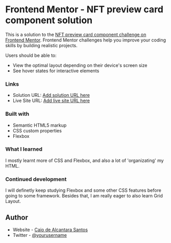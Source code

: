 # Frontend Mentor - NFT preview card component solution

This is a solution to the [NFT preview card component challenge on Frontend Mentor](https://www.frontendmentor.io/challenges/nft-preview-card-component-SbdUL_w0U). Frontend Mentor challenges help you improve your coding skills by building realistic projects. 

Users should be able to:

- View the optimal layout depending on their device's screen size
- See hover states for interactive elements

### Links

- Solution URL: [Add solution URL here](https://your-solution-url.com)
- Live Site URL: [Add live site URL here](https://your-live-site-url.com)

### Built with

- Semantic HTML5 markup
- CSS custom properties
- Flexbox


### What I learned

I mostly learnt more of CSS and Flexbox, and also a lot of 'organizating' my HTML.



### Continued development

I will definetly keep studying Flexbox and some other CSS features before going to some framework. Besides that, I am really eager to also learn Grid Layout.


## Author

- Website - [Caio de Alcantara Santos](https://github.com/caio-alcantara)
- Twitter - [@yourusername](https://twitter.com/caiiuu3)